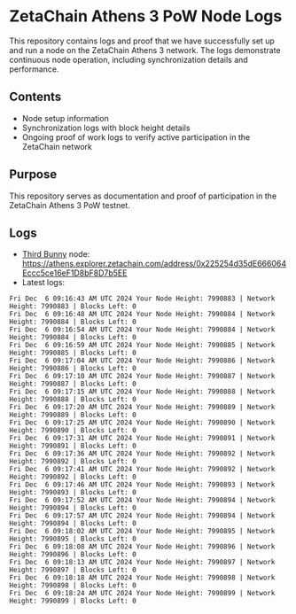 # ZetaChain Athens 3 PoW Node Logs
This repository contains logs and proof that we have successfully set up and run a node on the ZetaChain Athens 3 network. The logs demonstrate continuous node operation, including synchronization details and performance.

## Contents
- Node setup information
- Synchronization logs with block height details
- Ongoing proof of work logs to verify active participation in the ZetaChain network

## Purpose
This repository serves as documentation and proof of participation in the ZetaChain Athens 3 PoW testnet.

## Logs

- [Third Bunny](https://thirdbunny.xyz/) node: https://athens.explorer.zetachain.com/address/0x225254d35dE666064Eccc5ce16eF1D8bF8D7b5EE
- Latest logs:
```
Fri Dec  6 09:16:43 AM UTC 2024 Your Node Height: 7990883 | Network Height: 7990883 | Blocks Left: 0
Fri Dec  6 09:16:48 AM UTC 2024 Your Node Height: 7990884 | Network Height: 7990884 | Blocks Left: 0
Fri Dec  6 09:16:54 AM UTC 2024 Your Node Height: 7990884 | Network Height: 7990884 | Blocks Left: 0
Fri Dec  6 09:16:59 AM UTC 2024 Your Node Height: 7990885 | Network Height: 7990885 | Blocks Left: 0
Fri Dec  6 09:17:04 AM UTC 2024 Your Node Height: 7990886 | Network Height: 7990886 | Blocks Left: 0
Fri Dec  6 09:17:10 AM UTC 2024 Your Node Height: 7990887 | Network Height: 7990887 | Blocks Left: 0
Fri Dec  6 09:17:15 AM UTC 2024 Your Node Height: 7990888 | Network Height: 7990888 | Blocks Left: 0
Fri Dec  6 09:17:20 AM UTC 2024 Your Node Height: 7990889 | Network Height: 7990889 | Blocks Left: 0
Fri Dec  6 09:17:25 AM UTC 2024 Your Node Height: 7990890 | Network Height: 7990890 | Blocks Left: 0
Fri Dec  6 09:17:31 AM UTC 2024 Your Node Height: 7990891 | Network Height: 7990891 | Blocks Left: 0
Fri Dec  6 09:17:36 AM UTC 2024 Your Node Height: 7990892 | Network Height: 7990892 | Blocks Left: 0
Fri Dec  6 09:17:41 AM UTC 2024 Your Node Height: 7990892 | Network Height: 7990892 | Blocks Left: 0
Fri Dec  6 09:17:46 AM UTC 2024 Your Node Height: 7990893 | Network Height: 7990893 | Blocks Left: 0
Fri Dec  6 09:17:52 AM UTC 2024 Your Node Height: 7990894 | Network Height: 7990894 | Blocks Left: 0
Fri Dec  6 09:17:57 AM UTC 2024 Your Node Height: 7990894 | Network Height: 7990894 | Blocks Left: 0
Fri Dec  6 09:18:02 AM UTC 2024 Your Node Height: 7990895 | Network Height: 7990895 | Blocks Left: 0
Fri Dec  6 09:18:08 AM UTC 2024 Your Node Height: 7990896 | Network Height: 7990896 | Blocks Left: 0
Fri Dec  6 09:18:13 AM UTC 2024 Your Node Height: 7990897 | Network Height: 7990897 | Blocks Left: 0
Fri Dec  6 09:18:18 AM UTC 2024 Your Node Height: 7990898 | Network Height: 7990898 | Blocks Left: 0
Fri Dec  6 09:18:24 AM UTC 2024 Your Node Height: 7990899 | Network Height: 7990899 | Blocks Left: 0
```
